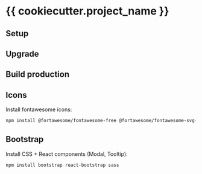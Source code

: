 # {{ cookiecutter.project_name }}

## Setup

## Upgrade

## Build production

## Icons

Install fontawesome icons:

```sh
npm install @fortawesome/fontawesome-free @fortawesome/fontawesome-svg-core @fortawesome/free-solid-svg-icons @fortawesome/react-fontawesome
```

## Bootstrap

Install CSS + React components (Modal, Tooltip):

```sh
npm install bootstrap react-bootstrap sass
```
